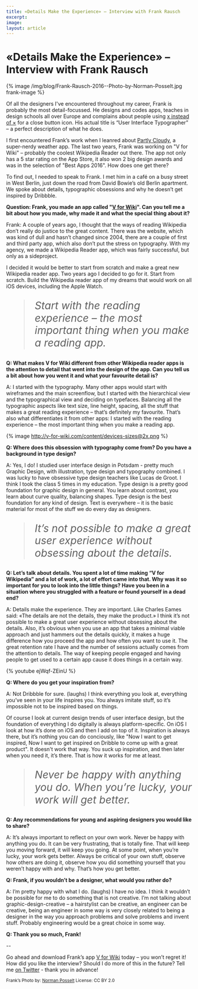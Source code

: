 ```yaml
---
title: «Details Make the Experience» – Interview with Frank Rausch
excerpt: 
image: 
layout: article
---
```


<style>
  blockquote {
    font-size: 200%;
    line-height: 120%;
    font-style: italic;
  }
  @media(min-width: 720px) {
    .frank-image {
      width: 400px;
    }
    .frank-image img{
      width: 100%;
      max-width: 400px;
      min-width: 400px;
      float: left;
      margin-right: 30px;
      margin-bottom: 15px;
    }
    .frank-image + p {
      padding-top: 50px;
    }
    .frank-image + p span {
      font-size: 200%;
      font-style: italic;
      line-height: 120%;
    }    
  }
</style>

# «Details Make the Experience» – Interview with Frank Rausch

{% image /img/blog/Frank-Rausch-2016--Photo-by-Norman-Posselt.jpg frank-image %}

<span>Of all the designers I've encountered throughout my career,</span> Frank is probably the most detail-focussed. He designs and codes apps, teaches in design schools all over Europe and complains about people using [x instead of &times;](https://twitter.com/frankrausch/status/900098817688829953) for a close button icon. His actual title is “User Interface Typographer” – a perfect description of what he does. 

I first encountered Frank’s work when I leanred about [Partly Cloudy](http://partlycloudy-app.com/), a super-nerdy weather app. The last two years, Frank was working on "V for Wiki" – probably the coolest Wikipedia Reader out there. The app not only has a 5 star rating on the App Store, it also won 2 big design awards and was in the selection of "Best Apps 2016". How does one get there?

To find out, I needed to speak to Frank. I met him in a café on a busy street in West Berlin, just down the road from David Bowie’s old Berlin apartment. We spoke about details, typographic obsessions and why he doesn’t get inspired by Dribbble.

**Question: Frank, you made an app called "[V for Wiki](http://v-for-wiki.com/)". Can you tell me a bit about how you made, why made it and what the special thing about it?**

Frank: A couple of years ago, I thought that the ways of reading Wikipedia don’t really do justice to the great content. There was the website, which was kind of dull and hasn’t changed since 2004, there are a couple of first and third party app, which also don’t put the stress on typography. With my agency, we made a Wikipedia Reader app, which was fairly successful, but only as a sideproject. 

I decided it would be better to start from scratch and make a great new Wikipedia reader app. Two years ago I decided to go for it. Start from scratch. Build the Wikipedia reader app of my dreams that would work on all iOS devices, including the Apple Watch.

> Start with the reading experience – the most important thing when you make a reading app.

**Q: What makes V for Wiki different from other Wikipedia reader apps is the attention to detail that went into the design of the app. Can you tell us a bit about how you went it and what your favourite detail is?**

A: I started with the typography. Many other apps would start with wireframes and the main screenflow, but I started with the hierarchical view and the typographical view and deciding on typefaces. Balancing all the typographic aspects like text size, line height, spacing, all the stuff that makes a great reading experience – that’s definitely my favourite. That’s also what differentiates it from other apps: I started with the reading experience – the most important thing when you make a reading app.

{% image http://v-for-wiki.com/content/devices-sizes@2x.png %}

**Q: Where does this obsession with typography come from? Do you have a background in type design?**

A: Yes, I do! I studied user interface design in Potsdam - pretty much Graphic Design, with illustration, type design and typography combined. I was lucky to have  obsessive type design teachers like Lucas de Groot. I think I took the class 5 times in my education. Type design is a pretty good foundation for graphic design in general. You learn about contrast, you learn about curve quality, balancing shapes. Type design is the best foundation for any kind of design. Text is everywhere – it is the basic material for most of the stuff we do every day as designers.

> It’s not possible to make a great user experience without obsessing about the details.

**Q: Let’s talk about details. You spent a lot of time making “V for Wikipedia” and a lot of work, a lot of effort came into that. Why was it so important for you to look into the little things? Have you been in a situation where you struggled with a feature or found yourself in a dead end?**

A: Details make the experience. They are important. Like Charles Eames said: «The details are not the details, they make the product.» I think it’s not possible to make a great user experience without obsessing about the details. Also, it’s obvious when you use an app that takes a minimal viable approach and just hammers out the details quickly, it makes a huge difference how you proceed the app and how often you want to use it. The great retention rate I have and the number of sessions actually comes from the attention to details. The way of keeping people engaged and having people to get used to a certain app cause it does things in a certain way.

{% youtube ejWqf-ZEinU %}

**Q: Where do you get your inspiration from?**

A: Not Dribbble for sure. (laughs) I think everything you look at, everything you’ve seen in your life inspires you. You always imitate stuff, so it’s impossible not to be inspired based on things. 

Of course I look at current design trends of user interface design, but the foundation of everything I do digitally is always platform-specific. On iOS I look at how it’s done on iOS and then I add on top of it. Inspiration is always there, but it’s nothing you can do conciously, like "Now I want to get inspired, Now I want to get inspired on Dribble to come up with a great product". It doesn't work that way. You suck up inspiration, and then later when you need it, it’s there. That is how it works for me at least.

> Never be happy with anything you do. When you’re lucky, your work will get better.

**Q: Any recommendations for young and aspiring designers you would like to share?**

A: It’s always important to reflect on your own work. Never be happy with anything you do. It can be very frustrating, that is totally fine. That will keep you moving forward, it will keep you going. At some point, when you’re lucky, your work gets better. Always be critical of your own stuff, observe how others are doing it, observe how you did something yourself that you weren’t happy with and why. That’s how you get better.

**Q: Frank, if you wouldn’t be a designer, what would you rather do?**

A: I’m pretty happy with what I do. (laughs) I have no idea. I think it wouldn’t be possible for me to do something that is not creative. I’m not talking about graphic-design-creative – a hairstylist can be creative, an engineer can be creative, being an engineer in some way is very closely related to being a designer in the way you approach problems and solve problems and invent stuff. Probably engineering would be a great choice in some way. 

**Q: Thank you so much, Frank!**

--

Go ahead and download Frank’s app [V for Wiki](http://v-for-wiki.com/) today – you won’t regret it!
How did you like the interview? Should I do more of this in the future? Tell me [on Twitter](http://twitter.com/johannesippen/) - thank you in advance!

<small>Frank’s Photo by: [Norman Posselt](http://www.normanposselt.com/) License: CC BY 2.0</small>